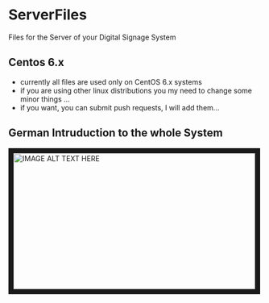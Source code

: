 
# ServerFiles

Files for the Server of your Digital Signage System


## Centos 6.x

- currently all files are used only on CentOS 6.x systems
- if you are using other linux distributions you my need to change
  some minor things ...
- if you want, you can submit push requests, I will add them...

## German Intruduction to the whole System

<a href="https://www.youtube.com/watch?feature=player_embedded&v=zCtXsK4JeT0" target="_blank">
<img src="https://img.youtube.com/vi/zCtXsK4JeT0/0.jpg" alt="IMAGE ALT TEXT HERE" width="480" height="270" border="10" />
</a>
